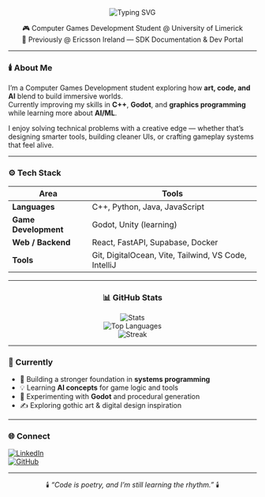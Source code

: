 <!-- PROFILE README: Miriam Mohammed -->

<div align="center">

<img src="https://readme-typing-svg.demolab.com?font=Share+Tech+Mono&size=26&pause=1000&color=BB86FC&center=true&vCenter=true&width=600&lines=%3E+Miriam+Mohammed;Computer+Games+Development+Student+@+UL;Game+Dev+%7C+AI+%7C+Tech+%7C+Art" alt="Typing SVG" />

🎮 Computer Games Development Student @ University of Limerick  
💼 Previously @ Ericsson Ireland — SDK Documentation & Dev Portal  

</div>

---

### 🕯️ About Me  
I’m a Computer Games Development student exploring how **art, code, and AI** blend to build immersive worlds.  
Currently improving my skills in **C++**, **Godot**, and **graphics programming** while learning more about **AI/ML**.  

I enjoy solving technical problems with a creative edge — whether that’s designing smarter tools, building cleaner UIs, or crafting gameplay systems that feel alive.  

---

### ⚙️ Tech Stack  

| Area | Tools |
|------|-------|
| **Languages** | C++, Python, Java, JavaScript |
| **Game Development** | Godot, Unity (learning) |
| **Web / Backend** | React, FastAPI, Supabase, Docker |
| **Tools** | Git, DigitalOcean, Vite, Tailwind, VS Code, IntelliJ |

---

<div align="center">

### 📊 GitHub Stats  

![Stats](https://github-readme-stats.vercel.app/api?username=MiriamCodes&show_icons=true&theme=tokyonight&hide_border=true)  
![Top Languages](https://github-readme-stats.vercel.app/api/top-langs/?username=MiriamCodes&layout=compact&theme=tokyonight&hide_border=true)  
![Streak](https://github-readme-streak-stats.herokuapp.com/?user=MiriamCodes&theme=tokyonight&hide_border=true)

</div>

---

### 🖤 Currently  
- 🌱 Building a stronger foundation in **systems programming**  
- 💡 Learning **AI concepts** for game logic and tools  
- 🧩 Experimenting with **Godot** and procedural generation  
- ✍️ Exploring gothic art & digital design inspiration  

---

### 🌐 Connect  
[![LinkedIn](https://img.shields.io/badge/LinkedIn-0A66C2?logo=linkedin&logoColor=white)](https://www.linkedin.com/in/miriammohammed/)  
[![GitHub](https://img.shields.io/badge/GitHub-181717?logo=github&logoColor=white)](https://github.com/MiriamCodes)

---

<div align="center">

🕯️ *“Code is poetry, and I’m still learning the rhythm.”* 🕯️  

</div>
